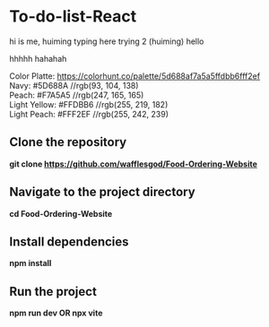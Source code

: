 # To-do-list-React

hi is me, huiming typing here
trying 2 (huiming)
hello <br>

hhhhh
hahahah

Color Platte: https://colorhunt.co/palette/5d688af7a5a5ffdbb6fff2ef <br>
Navy: #5D688A //rgb(93, 104, 138) <br>
Peach: #F7A5A5 //rgb(247, 165, 165) <br>
Light Yellow: #FFDBB6 //rgb(255, 219, 182) <br>
Light Peach: #FFF2EF //rgb(255, 242, 239) <br>

## Clone the repository
**git clone https://github.com/wafflesgod/Food-Ordering-Website**

## Navigate to the project directory
**cd Food-Ordering-Website**

## Install dependencies
**npm install**

## Run the project
**npm run dev OR npx vite**
